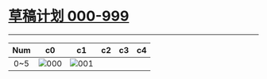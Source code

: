 # [草稿计划 000-999](https://github.com/bingdu748/c_d-project/issues/5)



---

Num | c0 | c1 | c2 | c3 | c4
:-: | :-: | :-: | :-: | :-: | :-:
0~5 |![000](https://github.com/bingdu748/c_d-project/assets/50004335/4433d9f6-062e-4d6b-a11d-bc90ffb750a8)|![001](https://github.com/bingdu748/c_d-project/assets/50004335/72eae6f5-3a52-49c3-9b4d-e7eae5d81cd8)|